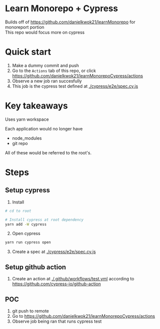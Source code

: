 

# Learn Monorepo + Cypress
Builds off of https://github.com/danielkwok21/learnMonorepo for monoreport portion  
This repo would focus more on cypress

# Quick start
1. Make a dummy commit and push
2. Go to the `Actions` tab of this repo, or click https://github.com/danielkwok21/learnMonorepoCypress/actions
3. Observe a new job ran succesfully
4. This job is the cypress test defined at [./cypress/e2e/spec.cy.js](./cypress/e2e/spec.cy.js)

# Key takeaways
Uses yarn workspace

Each application would no longer have
- node_modules
- git repo  
  
All of these would be referred to the root's.

# Steps
## Setup cypress
1. Install
```bash
# cd to root

# Install cypress at root dependency
yarn add -W cypress
```

2. Open cypress
```bash
yarn run cypress open
```
3. Create a spec at [./cypress/e2e/spec.cy.js](./cypress/e2e/spec.cy.js)

## Setup github action
1. Create an action at [./.github/workflows/test.yml](./github/workflows/test.yml) according to https://github.com/cypress-io/github-action

## POC
1. git push to remote
2. Go to https://github.com/danielkwok21/learnMonorepoCypress/actions
3. Observe job being ran that runs cypress test